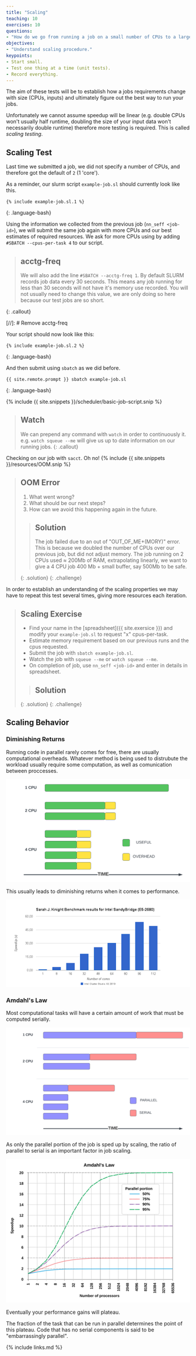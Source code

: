 ```yaml
---
title: "Scaling"
teaching: 10
exercises: 10
questions:
- "How do we go from running a job on a small number of CPUs to a larger one."
objectives:
- "Understand scaling procedure."
keypoints:
- Start small.
- Test one thing at a time (unit tests).
- Record everything.
---
```


<!-- TODO: Add scaling example
Currently the rest of this lesson Not ready yet.  Too little info to go on without some sort of easy to grok exercise. -->


The aim of these tests will be to establish how a jobs requirements change with size (CPUs, inputs) and ultimately figure out the best way to run your jobs.

Unfortunately we cannot assume speedup will be linear (e.g. double CPUs won't usually half runtime, doubling the size of your input data won't necessarily double runtime) therefore more testing is required. This is called *scaling testing*.

## Scaling Test

Last time we submitted a job, we did not specify a number of CPUs, and therefore got the default of `2` (1 'core').

As a reminder, our slurm script `example-job.sl` should currently look like this.

```
{% include example-job.sl.1 %}
```
{: .language-bash}


Using the information we collected from the previous job (`nn_seff <job-id>`), we will submit the same job again with more CPUs and our best estimates of required resources.
We ask for more CPUs using by adding `#SBATCH --cpus-per-task 4` to our script.

> ## acctg-freq
>
> We will also add the line `#SBATCH --acctg-freq 1`.
> By default SLURM records job data every 30 seconds. This means any job running for less than 30 
> seconds will not have it's memory use recorded.
> You will not usually need to change this value, we are only doing so here because our test jobs are so short.
>
{: .callout}

[//]: # Remove acctg-freq

Your script should now look like this:

```
{% include example-job.sl.2 %}
```
{: .language-bash}

And then submit using `sbatch` as we did before.

```
{{ site.remote.prompt }} sbatch example-job.sl
```
{: .language-bash}

{% include {{ site.snippets }}/scheduler/basic-job-script.snip %}

> ## Watch
>
> We can prepend any command with `watch` in order to continuously it. e.g. `watch squeue --me` will 
> give us up to date information on our running jobs.
{: .callout}

Checking on our job with `sacct`.
Oh no! 
{% include {{ site.snippets }}/resources/OOM.snip %}

> ## OOM Error
> 
> 1. What went wrong?
> 2. What should be our next steps? 
> 3. How can we avoid this happening again in the future.
>
> > ## Solution
> >
> > The job failed due to an out of "OUT_OF_ME+(MORY)" error. This is because we doubled the number of 
> > CPUs over our previous job, but did not adjust memory.
> > The job running on 2 CPUs used ≈ 200Mb of RAM, extrapolating linearly, we want to give a 4 CPU job 400 Mb + small buffer, say 500Mb to be safe.
> > 
> {: .solution}
{: .challenge}

In order to establish an understanding of the scaling properties we may have to repeat this test several times, giving more resources each iteration.
> ## Scaling Exercise
>
> * Find your name in the [spreadsheet]({{ site.exersice }}) and modify your `example-job.sl` to request 
> "x" cpus-per-task.
> * Estimate memory requirement based on our previous runs and the cpus requested.
> * Submit the job with `sbatch example-job.sl`. 
> * Watch the job with `squeue --me` or `watch squeue --me`.
> * On completion of job, use `nn_seff <job-id>` and enter in details in spreadsheet.
>
> > ## Solution
> > 
> {: .solution}
{: .challenge}

## Scaling Behavior

### Diminishing Returns

Running code in parallel rarely comes for free, there are usually computational overheads. 
Whatever method is being used to distrubute the workload usually require some computation, as well as comunication between proccesses.

![Fraction of CPU doing useful computation decreases due to overheads.](../fig/DimReturns.svg)

This usually leads to diminishing returns when it comes to performance.

![Fraction of CPU doing useful computation decreases due to overheads.](../fig/DimReturns2.png)


### Amdahl's Law

Most computational tasks will have a certain amount of work that must be computed serially.

![The blue components can be run in parallel, red cannot.](../fig/AmdahlsLaw.svg)

As only the parallel portion of the job is sped up by scaling, the ratio of parallel to serial is an important factor in job scaling. 

![Larger fractions of parallel code will have closer to linear scaling performance.](../fig/AmdahlsLaw2.svg)

Eventually your performance gains will plateau.

The fraction of the task that can be run in parallel determines the point of this plateau.
Code that has no serial components is said to be "embarrassingly parallel".

{% include links.md %}
